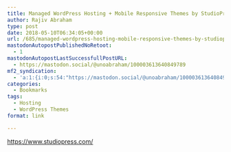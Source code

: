 ```yaml
---
title: Managed WordPress Hosting + Mobile Responsive Themes by StudioPress
author: Rajiv Abraham
type: post
date: 2018-05-10T06:34:05+00:00
url: /685/managed-wordpress-hosting-mobile-responsive-themes-by-studiopress/
mastodonAutopostPublishedNoRetoot:
  - 1
mastodonAutopostLastSuccessfullPostURL:
  - https://mastodon.social/@unoabraham/100003613640849789
mf2_syndication:
  - 'a:1:{i:0;s:54:"https://mastodon.social/@unoabraham/100003613640849789";}'
categories:
  - Bookmarks
tags:
  - Hosting
  - WordPress Themes
format: link

---
```

<https://www.studiopress.com/>